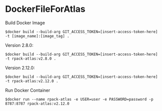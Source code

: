 # DockerFileForAtlas

Build Docker Image
```
$docker build --build-arg GIT_ACCESS_TOKEN=[insert-access-token-here] -t [image_name]:[image_tag] .
```
Version 2.8.0:
```
$docker build --build-arg GIT_ACCESS_TOKEN=[insert-access-token-here] -t rpack-atlas:v2.8.0 .
```
Version 2.12.0:
```
$docker build --build-arg GIT_ACCESS_TOKEN=[insert-access-token-here] -t rpack-atlas:v2.12.0 .
```
Run Docker Container
```
$docker run --name rpack-atlas -e USER=user -e PASSWORD=password -p 8787:8787 rpack-atlas:v2.12.0
```